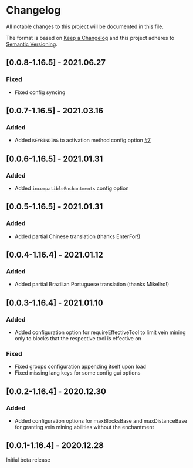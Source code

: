 # Changelog
All notable changes to this project will be documented in this file.

The format is based on [Keep a Changelog](http://keepachangelog.com/en/1.0.0/) and this project adheres to [Semantic Versioning](https://semver.org/).

## [0.0.8-1.16.5] - 2021.06.27
### Fixed
- Fixed config syncing

## [0.0.7-1.16.5] - 2021.03.16
### Added
- Added `KEYBINDING` to activation method config option [#7](https://github.com/TheIllusiveC4/VeinMining/issues/7)

## [0.0.6-1.16.5] - 2021.01.31
### Added
- Added `incompatibleEnchantments` config option

## [0.0.5-1.16.5] - 2021.01.31
### Added
- Added partial Chinese translation (thanks EnterFor!)

## [0.0.4-1.16.4] - 2021.01.12
### Added
- Added partial Brazilian Portuguese translation (thanks Mikeliro!)

## [0.0.3-1.16.4] - 2021.01.10
### Added
- Added configuration option for requireEffectiveTool to limit vein mining only to blocks that the
respective tool is effective on
### Fixed
- Fixed groups configuration appending itself upon load
- Fixed missing lang keys for some config gui options

## [0.0.2-1.16.4] - 2020.12.30
### Added
- Added configuration options for maxBlocksBase and maxDistanceBase for granting vein mining
abilities without the enchantment

## [0.0.1-1.16.4] - 2020.12.28
Initial beta release
